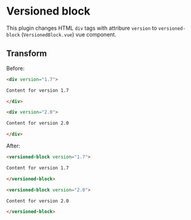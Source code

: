 # Versioned block

This plugin changes HTML `div` tags with attribure `version` to `versioned-block` (`VersionedBlock.vue`) vue component.

## Transform

Before:

```md
<div version="1.7">

Content for version 1.7

</div>

<div version="2.0">

Content for version 2.0

</div>
```

After:

```md
<versioned-block version="1.7">

Content for version 1.7

</versioned-block>

<versioned-block version="2.0">

Content for version 2.0

</versioned-block>
```